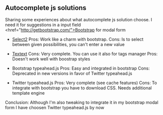 Autocomplete js solutions
-------------------------

Sharing some experiences about what autocomplete js solution choose. I need it for suggestions in a input field <href="http://getbootstrap.com/">Bootstrap</a> for modal form

* <a href="http://ivaynberg.github.io/select2/">Select2</a>
Pros: Work like a charm with bootstrap. 
Cons: Is to select between given possibilities, you can't enter a new value 

* <a href="http://textextjs.com/">Textext</a>
Cons: Very complete. You can use it also for tags manager
Pros: Doesn't work well with boostrap styles

* Bootstrap typeahead.js
Pros: Easy and integrated in bootstrap
Cons: Deprecated in new versions in favor of Twitter typeahead.js

* Twitter typeahead.js 
Pros: Very complete (see cache features)
Cons: To integrate with bootstrap you have to download CSS. Needs additional template engine

Conclusion: 
Although I'm also tweaking to integrate it in my bootstrap modal form I have choosen Twitter typeahead.js by now
